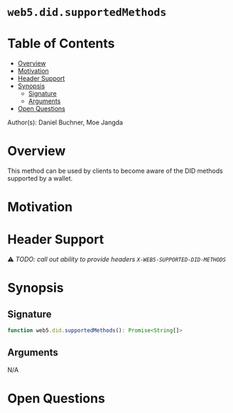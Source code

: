 # `web5.did.supportedMethods` <!-- omit in toc -->

# Table of Contents <!-- omit in toc -->
- [Overview](#overview)
- [Motivation](#motivation)
- [Header Support](#header-support)
- [Synopsis](#synopsis)
  - [Signature](#signature)
  - [Arguments](#arguments)
- [Open Questions](#open-questions)

Author(s): Daniel Buchner, Moe Jangda

# Overview
This method can be used by clients to become aware of the DID methods supported by a wallet.

# Motivation

# Header Support
⚠ _TODO: call out ability to provide headers `X-WEB5-SUPPORTED-DID-METHODS`_

# Synopsis

## Signature
```typescript
function web5.did.supportedMethods(): Promise<String[]>
```

## Arguments
N/A

# Open Questions
